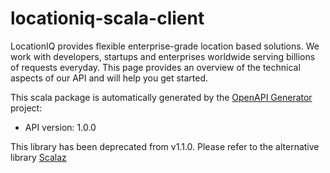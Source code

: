 # locationiq-scala-client

LocationIQ provides flexible enterprise-grade location based solutions. We work with developers, startups and enterprises worldwide serving billions of requests everyday. This page provides an overview of the technical aspects of our API and will help you get started.

This scala package is automatically generated by the [OpenAPI Generator](https://openapi-generator.tech) project:

- API version: 1.0.0

This library has been deprecated from v1.1.0.
Please refer to the alternative library <a href="https://github.com/location-iq/locationiq-scalaz-client">Scalaz</a>